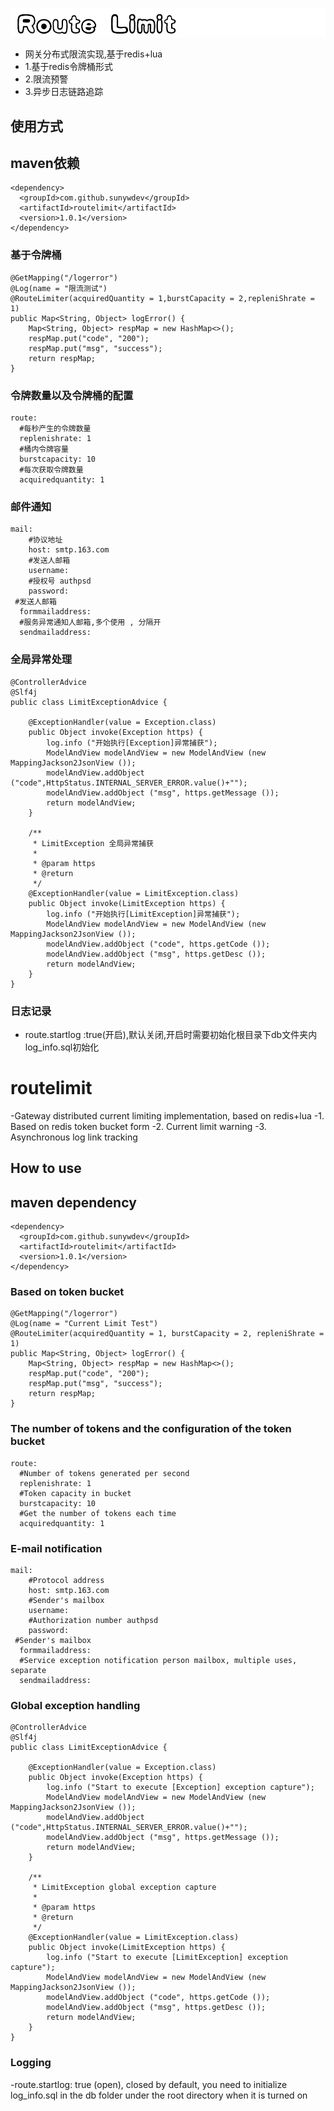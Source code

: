 ![avatar](/img/routelimit.jpg)
- 网关分布式限流实现,基于redis+lua
- 1.基于redis令牌桶形式
- 2.限流预警
- 3.异步日志链路追踪
## 使用方式
## maven依赖
```
<dependency>
  <groupId>com.github.sunywdev</groupId>
  <artifactId>routelimit</artifactId>
  <version>1.0.1</version>
</dependency>
```
### 基于令牌桶
```
@GetMapping("/logerror")
@Log(name = "限流测试")
@RouteLimiter(acquiredQuantity = 1,burstCapacity = 2,repleniShrate = 1)
public Map<String, Object> logError() {
    Map<String, Object> respMap = new HashMap<>();
    respMap.put("code", "200");
    respMap.put("msg", "success");
    return respMap;
}
```
### 令牌数量以及令牌桶的配置
```
route:
  #每秒产生的令牌数量
  replenishrate: 1
  #桶内令牌容量
  burstcapacity: 10
  #每次获取令牌数量
  acquiredquantity: 1
```
### 邮件通知
```
mail:
    #协议地址
    host: smtp.163.com
    #发送人邮箱
    username:
    #授权号 authpsd
    password:
 #发送人邮箱
  formmailaddress:
  #服务异常通知人邮箱,多个使用 , 分隔开
  sendmailaddress:
```
### 全局异常处理
```
@ControllerAdvice
@Slf4j
public class LimitExceptionAdvice {

    @ExceptionHandler(value = Exception.class)
    public Object invoke(Exception https) {
        log.info ("开始执行[Exception]异常捕获");
        ModelAndView modelAndView = new ModelAndView (new MappingJackson2JsonView ());
        modelAndView.addObject ("code",HttpStatus.INTERNAL_SERVER_ERROR.value()+"");
        modelAndView.addObject ("msg", https.getMessage ());
        return modelAndView;
    }

    /**
     * LimitException 全局异常捕获
     *
     * @param https
     * @return
     */
    @ExceptionHandler(value = LimitException.class)
    public Object invoke(LimitException https) {
        log.info ("开始执行[LimitException]异常捕获");
        ModelAndView modelAndView = new ModelAndView (new MappingJackson2JsonView ());
        modelAndView.addObject ("code", https.getCode ());
        modelAndView.addObject ("msg", https.getDesc ());
        return modelAndView;
    }
}
```
### 日志记录
- route.startlog :true(开启),默认关闭,开启时需要初始化根目录下db文件夹内log_info.sql初始化



# routelimit
-Gateway distributed current limiting implementation, based on redis+lua
-1. Based on redis token bucket form
-2. Current limit warning
-3. Asynchronous log link tracking
## How to use
## maven dependency
```
<dependency>
  <groupId>com.github.sunywdev</groupId>
  <artifactId>routelimit</artifactId>
  <version>1.0.1</version>
</dependency>
```
### Based on token bucket
```
@GetMapping("/logerror")
@Log(name = "Current Limit Test")
@RouteLimiter(acquiredQuantity = 1, burstCapacity = 2, repleniShrate = 1)
public Map<String, Object> logError() {
    Map<String, Object> respMap = new HashMap<>();
    respMap.put("code", "200");
    respMap.put("msg", "success");
    return respMap;
}
```
### The number of tokens and the configuration of the token bucket
```
route:
  #Number of tokens generated per second
  replenishrate: 1
  #Token capacity in bucket
  burstcapacity: 10
  #Get the number of tokens each time
  acquiredquantity: 1
```
### E-mail notification
```
mail:
    #Protocol address
    host: smtp.163.com
    #Sender's mailbox
    username:
    #Authorization number authpsd
    password:
 #Sender's mailbox
  formmailaddress:
  #Service exception notification person mailbox, multiple uses, separate
  sendmailaddress:
```
### Global exception handling
```
@ControllerAdvice
@Slf4j
public class LimitExceptionAdvice {

    @ExceptionHandler(value = Exception.class)
    public Object invoke(Exception https) {
        log.info ("Start to execute [Exception] exception capture");
        ModelAndView modelAndView = new ModelAndView (new MappingJackson2JsonView ());
        modelAndView.addObject ("code",HttpStatus.INTERNAL_SERVER_ERROR.value()+"");
        modelAndView.addObject ("msg", https.getMessage ());
        return modelAndView;
    }

    /**
     * LimitException global exception capture
     *
     * @param https
     * @return
     */
    @ExceptionHandler(value = LimitException.class)
    public Object invoke(LimitException https) {
        log.info ("Start to execute [LimitException] exception capture");
        ModelAndView modelAndView = new ModelAndView (new MappingJackson2JsonView ());
        modelAndView.addObject ("code", https.getCode ());
        modelAndView.addObject ("msg", https.getDesc ());
        return modelAndView;
    }
}
```
### Logging
-route.startlog: true (open), closed by default, you need to initialize log_info.sql in the db folder under the root directory when it is turned on
